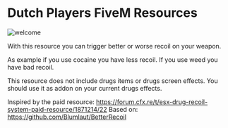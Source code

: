# Dutch Players FiveM Resources
![welcome](https://www.gemeentenieuwstad.nl/wp-content/uploads/2020/10/welcome.png)

With this resource you can trigger better or worse recoil on your weapon.

As example if you use cocaine you have less recoil. If you use weed you have bad recoil.

This resource does not include drugs items or drugs screen effects. You should use it as addon on your current drugs effects. 

Inspired by the paid resource: https://forum.cfx.re/t/esx-drug-recoil-system-paid-resource/1871214/22
Based on: https://github.com/Blumlaut/BetterRecoil